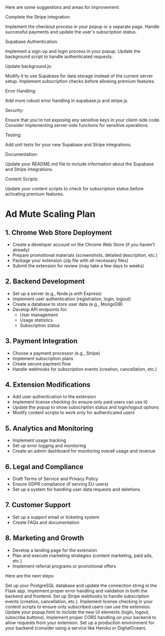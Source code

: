 Here are some suggestions and areas for improvement:

Complete the Stripe integration:

Implement the checkout process in your popup or a separate page.
Handle successful payments and update the user's subscription status.


Supabase Authentication:

Implement a sign-up and login process in your popup.
Update the background script to handle authenticated requests.


Update background.js:

Modify it to use Supabase for data storage instead of the current server setup.
Implement subscription checks before allowing premium features.


Error Handling:

Add more robust error handling in supabase.js and stripe.js.


Security:

Ensure that you're not exposing any sensitive keys in your client-side code.
Consider implementing server-side functions for sensitive operations.


Testing:

Add unit tests for your new Supabase and Stripe integrations.


Documentation:

Update your README.md file to include information about the Supabase and Stripe integrations.


Content Scripts:

Update your content scripts to check for subscription status before activating premium features.


# Ad Mute Scaling Plan

## 1. Chrome Web Store Deployment

- Create a developer account on the Chrome Web Store (if you haven't already)
- Prepare promotional materials (screenshots, detailed description, etc.)
- Package your extension (zip file with all necessary files)
- Submit the extension for review (may take a few days to weeks)

## 2. Backend Development

- Set up a server (e.g., Node.js with Express)
- Implement user authentication (registration, login, logout)
- Create a database to store user data (e.g., MongoDB)
- Develop API endpoints for:
  - User management
  - Usage statistics
  - Subscription status

## 3. Payment Integration

- Choose a payment processor (e.g., Stripe)
- Implement subscription plans
- Create secure payment flow
- Handle webhooks for subscription events (creation, cancellation, etc.)

## 4. Extension Modifications

- Add user authentication to the extension
- Implement license checking (to ensure only paid users can use it)
- Update the popup to show subscription status and login/logout options
- Modify content scripts to work only for authenticated users

## 5. Analytics and Monitoring

- Implement usage tracking
- Set up error logging and monitoring
- Create an admin dashboard for monitoring overall usage and revenue

## 6. Legal and Compliance

- Draft Terms of Service and Privacy Policy
- Ensure GDPR compliance (if serving EU users)
- Set up a system for handling user data requests and deletions

## 7. Customer Support

- Set up a support email or ticketing system
- Create FAQs and documentation

## 8. Marketing and Growth

- Develop a landing page for the extension
- Plan and execute marketing strategies (content marketing, paid ads, etc.)
- Implement referral programs or promotional offers


Here are the next steps:

Set up your PostgreSQL database and update the connection string in the Flask app.
Implement proper error handling and validation in both the backend and frontend.
Set up Stripe webhooks to handle subscription events (creation, cancellation, etc.).
Implement license checking in your content scripts to ensure only subscribed users can use the extension.
Update your popup.html to include the new UI elements (login, logout, subscribe buttons).
Implement proper CORS handling on your backend to allow requests from your extension.
Set up a production environment for your backend (consider using a service like Heroku or DigitalOcean).